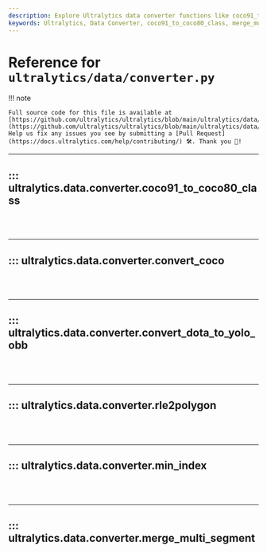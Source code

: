 ```yaml
---
description: Explore Ultralytics data converter functions like coco91_to_coco80_class, merge_multi_segment, rle2polygon for efficient data handling.
keywords: Ultralytics, Data Converter, coco91_to_coco80_class, merge_multi_segment, rle2polygon
---
```


# Reference for `ultralytics/data/converter.py`

!!! note

    Full source code for this file is available at [https://github.com/ultralytics/ultralytics/blob/main/ultralytics/data/converter.py](https://github.com/ultralytics/ultralytics/blob/main/ultralytics/data/converter.py). Help us fix any issues you see by submitting a [Pull Request](https://docs.ultralytics.com/help/contributing/) 🛠️. Thank you 🙏!

---
## ::: ultralytics.data.converter.coco91_to_coco80_class
<br><br>

---
## ::: ultralytics.data.converter.convert_coco
<br><br>

---
## ::: ultralytics.data.converter.convert_dota_to_yolo_obb
<br><br>

---
## ::: ultralytics.data.converter.rle2polygon
<br><br>

---
## ::: ultralytics.data.converter.min_index
<br><br>

---
## ::: ultralytics.data.converter.merge_multi_segment
<br><br>
